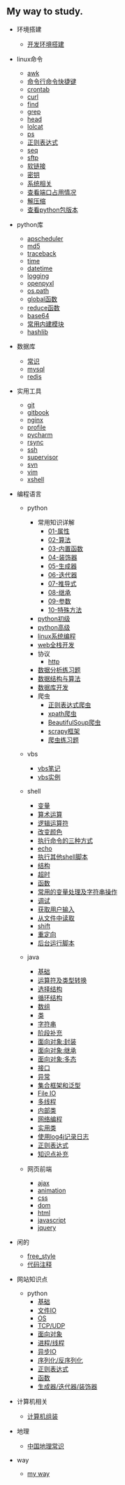 ## My way to study.

* 环境搭建
    * [开发环境搭建](interface/environ.md)

* linux命令
    * [awk](linux/awk.md)
    * [命令行命令快捷键](linux/command_line.md)
    * [crontab](linux/crontab.md)
    * [curl](linux/curl.md)
    * [find](linux/find.md)
    * [grep](linux/grep.md)
    * [head](linux/head.md)
    * [lolcat](linux/lolcat.md)
    * [ps](linux/ps.md)
    * [正则表达式](linux/reg.md)
    * [seq](linux/seq.md)
    * [sftp](linux/sftp.md)
    * [软链接](linux/soft_link.md)
    * [密钥](linux/ssh_key.md)
    * [系统相关](linux/sys.md)
    * [查看端口占用情况](linux/watch_port.md)
    * [解压缩](linux/zip.md)
    * [查看python包版本](linux/pip_version.md)

* python库
    * [apscheduler](python_lib/apscheduler.md)
    * [md5](python_lib/md5.md)
    * [traceback](python_lib/traceback.md)
    * [time](python_lib/time.md)
    * [datetime](python_lib/datetime.md)
    * [logging](python_lib/logging.md)
    * [openpyxl](python_lib/openpyxl.md)
    * [os.path](python_lib/os_path.md)
    * [global函数](python_lib/global.md)
    * [reduce函数](python_lib/reduce.md)
    * [base64](python_lib/base64.md)
    * [常用内建模块](python_lib/collections.md)
    * [hashlib](python_lib/hashlib.md)

* 数据库
    * [常识](database/note.md)
    * [mysql](database/mysql.md)
    * [redis](database/redis.md)

* 实用工具
    * [git](tools/git.md)
    * [gitbook](tools/gitbook.md)
    * [nginx](tools/nginx.md)
    * [profile](tools/profile.md)
    * [pycharm](tools/pycharm.md)
    * [rsync](tools/rsync.md)
    * [ssh](tools/ssh.md)
    * [supervisor](tools/supervisor.md)
    * [svn](tools/svn.md)
    * [vim](tools/vim.md)
    * [xshell](tools/xshell.md)

* 编程语言
    * python
        * 常用知识详解
            * [01-属性](program/python/useful/attr.md) 
            * [02-算法](program/python/useful/alg.md) 
            * [03-内置函数](program/python/useful/inner_func.md) 
            * [04-装饰器](program/python/useful/decorator.md) 
            * [05-生成器](program/python/useful/generator.md) 
            * [06-迭代器](program/python/useful/iterator.md) 
            * [07-推导式](program/python/useful/derived.md) 
            * [08-继承](program/python/useful/inherit.md) 
            * [09-参数](program/python/useful/param.md) 
            * [10-特殊方法](program/python/useful/special_method.md) 
        * [python初级](program/python/python_1.md)
        * [python高级](program/python/python_2.md)
        * [linux系统编程](program/python/linux_sys.md)
        * [web全栈开发](program/python/python_web.md)
        * 协议
            * [http](program/python/protocol/http.md)
        * [数据分析练习题](program/python/analysis/practice_analysis.md)
        * [数据结构与算法](program/python/algorithm/practice_algorithm.md)
        * [数据库开发](program/python/database/practice_database.md)        
        * 爬虫
            * [正则表达式爬虫](program/python/crawler/zhengze_crawler.md)
            * [xpath爬虫](program/python/crawler/xpath_crawler.md)
            * [BeautifulSoup爬虫](program/python/crawler/beautifulsoup_crawler.md)
            * [scrapy框架](program/python/crawler/scrapy_crawler.md)
            * [爬虫练习题](program/python/crawler/practice_crawler.md)

    * vbs
        * [vbs笔记](program/vbs/vbs.md)
        * [vbs实例](program/vbs/practice_vbs.md)

    * shell
        * [变量](program/shell/1_variable.md)
        * [算术运算](program/shell/2_operate.md)
        * [逻辑运算符](program/shell/3_logicsign.md)
        * [改变颜色](program/shell/4_color.md)
        * [执行命令的三种方式](program/shell/5_execute.md)
        * [echo](program/shell/6_echo.md)
        * [执行其他shell脚本](program/shell/7_othershell.md)
        * [结构](program/shell/8_do_choose.md)
        * [超时](program/shell/9_timeout.md)
        * [函数](program/shell/10_func.md)
        * [常用的变量处理及字符串操作](program/shell/11_var_str_deal.md)
        * [调试](program/shell/12_debug.md)
        * [获取用户输入](program/shell/13_get_input.md)
        * [从文件中读取](program/shell/14_read_file.md)
        * [shift](program/shell/15_shift.md)
        * [重定向](program/shell/16_show_data.md)
        * [后台运行脚本](program/shell/17_control.md)

    * java
        * [基础](program/java/base.md)
        * [运算符及类型转换](program/java/operator.md)
        * [选择结构](program/java/choose.md)
        * [循环结构](program/java/cycle.md)
        * [数组](program/java/array.md)
        * [类](program/java/class.md)
        * [字符串](program/java/string.md)
        * [阶段补充](program/java/supplement_1.md)
        * [面向对象:封装](program/java/obj_packet.md)
        * [面向对象:继承](program/java/obj_inheritance.md)
        * [面向对象:多态](program/java/obj_status.md)
        * [接口](program/java/interface.md)
        * [异常](program/java/err.md)
        * [集合框架和泛型](program/java/generic.md)
        * [File IO](program/java/file_io.md)
        * [多线程](program/java/thread.md)
        * [内部类](program/java/inside_class.md)
        * [网络编程](program/java/web_pro.md)
        * [实用类](program/java/practical_class.md)
        * [使用log4j记录日志](program/java/log.md)
        * [正则表达式](program/java/zhengze.md)
        * [知识点补充](program/java/supplement_2.md)

    * 网页前端
        * [ajax](program/web_front/ajax.md)
        * [animation](program/web_front/animation.md)
        * [css](program/web_front/css.md)
        * [dom](program/web_front/dom.md)
        * [html](program/web_front/html.md)
        * [javascript](program/web_front/javascript.md)
        * [jquery](program/web_front/jquery.md)

* 闲的
    * [free_style](interface/free_style.md)
    * [代码注释](interface/annotate.md)

* 网站知识点
    * python
        * [基础](liaoxuefeng/0_base.md)
        * [文件IO](liaoxuefeng/1_file.md)
        * [OS](liaoxuefeng/2_os.md)
        * [TCP/UDP](liaoxuefeng/3_tcp_and_udp.md)
        * [面向对象](liaoxuefeng/4_to_object.md)
        * [进程/线程](liaoxuefeng/5_process_and_thread.md)
        * [异步IO](liaoxuefeng/6_yibu_io.md)
        * [序列化/反序列化](liaoxuefeng/7_dump.md)
        * [正则表达式](liaoxuefeng/8_regular_expression.md)
        * [函数](liaoxuefeng/9_func.md)
        * [生成器/迭代器/装饰器](liaoxuefeng/10_tools.md)

* 计算机相关
    * [计算机组装](images/internet/note.md)

* 地理
    * [中国地理常识](some_knownledge/chinese_geography.md)

* way
    * [my way](interface/way.md)
